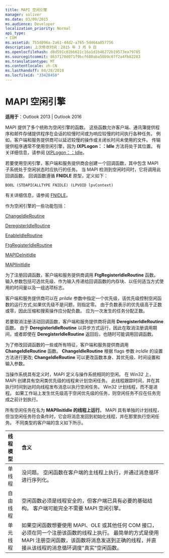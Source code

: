 ```yaml
---
title: MAPI 空闲引擎
manager: soliver
ms.date: 03/09/2015
ms.audience: Developer
localization_priority: Normal
api_type:
- COM
ms.assetid: 755d096a-2a61-44d2-a765-5d464a857756
description: 上次修改时间：2015 年 3 月 9 日
ms.openlocfilehash: d8d591c02bb621c16a1d1b46272b19573ea79785
ms.sourcegitcommit: 8657170d071f9bcf680aba50b9c07f2a4fb82283
ms.translationtype: MT
ms.contentlocale: zh-CN
ms.lasthandoff: 04/28/2019
ms.locfileid: "33428450"
---
```

# <a name="mapi-idle-engine"></a>MAPI 空闲引擎

  
  
**适用于**：Outlook 2013 | Outlook 2016 
  
MAPI 提供了多个统称为空闲引擎的函数。 这些函数允许客户端、通讯簿提供程序和邮件存储提供程序在会话的较慢时间或为响应较慢的时间执行各种任务。 例如，客户端和服务提供商可以延迟较慢的操作或关闭长时间未使用的文件。 传输提供程序通常不使用空闲引擎，因为 **IXPLogon：：Idle** 方法将处于其位置。 有关详细信息，请参阅 [IXPLogon：：Idle](ixplogon-idle.md)。
  
若要使用空闲引擎，客户端和服务提供商会创建一个回调函数，其中包含 MAPI 子系统处于空闲状态时应执行的任务。 当 MAPI 检测到空闲时间时，它将调用此回调函数。 回调函数遵循 **FNIDLE** 原型，定义如下： 
  
 `BOOL (STDAPICALLTYPE FNIDLE) (LPVOID lpvContext)`
  
有关详细信息，请参阅 [FNIDLE](fnidle.md)。
  
作为空闲引擎的一些功能包括：
  
[ChangeIdleRoutine](changeidleroutine.md)
  
[DeregisterIdleRoutine](deregisteridleroutine.md)
  
[EnableIdleRoutine](enableidleroutine.md)
  
[FtgRegisterIdleRoutine](ftgregisteridleroutine.md)
  
[MAPIDeInitIdle](mapideinitidle.md)
  
[MAPIInitIdle](mapiinitidle.md)
  
为了注册回调函数，客户端和服务提供商调用 **FtgRegisterIdleRoutine** 函数。 输入参数包括可选优先级、作为输入传递给回调函数的内存块、以任何适当方式使用的时间量以及一组选项标志。 
  
客户端和服务提供商可以在  _priIdle_ 参数中指定一个优先级，该优先级控制空闲函数的运行方式;如果优先级不是问题，则指定零。 由于负数表示的优先级高于正数或零，因此压缩和搜索操作应分配负数。 应为一次发生的任务分配正数。 
  
若要取消注册活动回调函数，客户端和服务提供商将调用 **DeregisterIdleRoutine** 函数。 由于 **DeregisterIdleRoutine** 以异步方式运行，因此在取消注册调用期间，或者即使在 **DeregisterIdleRoutine** 返回后，也随时可能调用回调函数。 
  
为了修改回调函数的一些或所有特征，客户端和服务提供商调用 **ChangeIdleRoutine** 函数。 **ChangeIdleRoutine** 根据 flags 参数  _ircIdle_ 的设置方法进行更改; **ChangeIdleRoutine** 可以更改函数本身、其优先级、时间设置和输入参数。 
  
当操作系统具有定义时，MAPI 定义与操作系统相同的空闲。 在 Win32 上，MAPI 创建具有空闲类优先级的线程来计划空闲任务。 此线程跟踪时间，并在其执行时间到达时向线程发布消息以执行空闲任务。 Win32 计划线程，而不是进程。 如果工作站上发生优先级高于空闲优先级的任务，则空闲任务不应在任务完成之前计划执行。 
  
所有空闲任务在名为 **MAPIInitIdle 的线程上运行**。 MAPI 具有单独的计划线程，但当空闲任务符合条件时，它会将消息发回到初始化线程，并在那里执行空闲任务。 不同类型的客户端的含义如下所示。
  
|**线程模型**|**含义**|
|:-----|:-----|
|单线程  <br/> |没问题。 空闲函数在客户端的主线程上执行，并通过消息循环进行序列化。  <br/> |
|自由线程  <br/> |空闲函数必须是线程安全的，但客户端已具有必要的基础结构。 客户端可能完全不需要 MAPI 空闲引擎。  <br/> |
|单元线程  <br/> |如果空闲函数想要使用 MAPI、OLE 或其他任何 COM 接口，必须在同一个注册该函数的线程上执行。 最简单的方式是使用 MAPI 注册空闲函数，该函数将消息发送到正确的线程，并直接从该线程的消息循环调度"真实"空闲函数。  <br/> |
   

